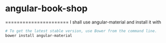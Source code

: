# angular-book-shop
======================
 I shall use angular-material and install it with 
 
 ```bash
# To get the latest stable version, use Bower from the command line.
bower install angular-material
``` 